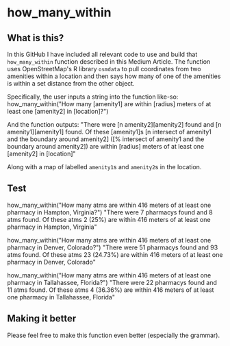 # how_many_within

## What is this?
In this GitHub I have included all relevant code to use and build that `how_many_within` function described in this Medium Article. The function uses OpenStreetMap's R library `osmdata` to pull coordinates from two amenities within a location and then says how many of one of the amenities is within a set distance from the other object.

Specifically, the user inputs a string into the function like-so:
how_many_within("How many [amenity1] are within [radius] meters of at least one [amenity2] in [location]?")

And the function outputs:
"There were [n amenity2][amenity2] found and [n amenity1][amenity1] found. Of these [amenity1]s [n intersect of amenity1 and the boundary around amenity2] ([% intersect of amenity1 and the boundary around amenity2]) are within [radius] meters of at least one [amenity2] in [location]"

Along with a map of labelled `amenity1`s and `amenity2`s in the location. 

## Test
how_many_within("How many atms are within 416 meters of at least one pharmacy in Hampton, Virginia?")
"There were 7 pharmacys found and 8 atms found. Of these atms 2 (25%) are within 416 meters of at least one pharmacy in Hampton, Virginia"

how_many_within("How many atms are within 416 meters of at least one pharmacy in Denver, Colorado?")
"There were 51 pharmacys found and 93 atms found. Of these atms 23 (24.73%) are within 416 meters of at least one pharmacy in Denver, Colorado"

how_many_within("How many atms are within 416 meters of at least one pharmacy in Tallahassee, Florida?")
"There were 22 pharmacys found and 11 atms found. Of these atms 4 (36.36%) are within 416 meters of at least one pharmacy in Tallahassee, Florida"


## Making it better
Please feel free to make this function even better (especially the grammar).
